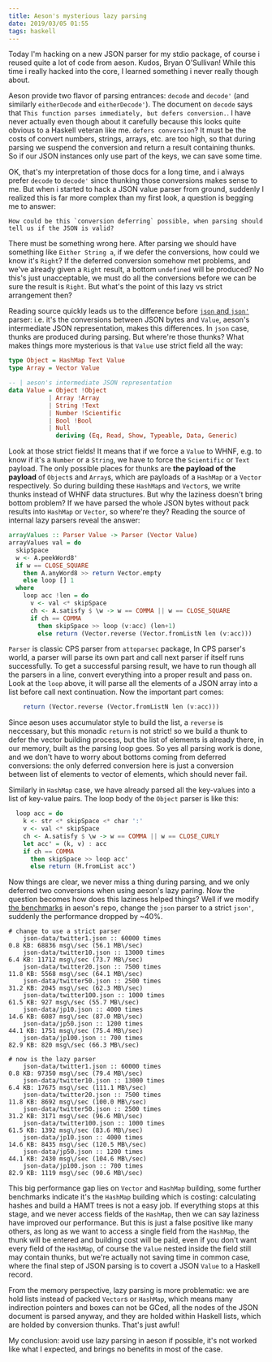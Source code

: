 ```yaml
---
title: Aeson's mysterious lazy parsing
date: 2019/03/05 01:55
tags: haskell
---
```


Today I'm hacking on a new JSON parser for my stdio package, of course i reused quite a lot of code from aeson. Kudos, Bryan O'Sullivan! While this time i really hacked into the core, I learned something i never really though about. 

Aeson provide two flavor of parsing entrances: `decode` and `decode'` (and similarly `eitherDecode` and `eitherDecode'`). The document on `decode` says that `This function parses immediately, but defers conversion.`. I have never actually even though about it carefully because this looks quite obvious to a Haskell veteran like me. `defers conversion`? It must be the costs of convert numbers, strings, arrays, etc. are too high, so that during parsing we suspend the conversion and return a result containing thunks. So if our JSON instances only use part of the keys, we can save some time.

OK, that's my interpretation of those docs for a long time, and i always prefer `decode` to `decode'` since thunking those conversions makes sense to me. But when i started to hack a JSON value parser from ground, suddenly I realized this is far more complex than my first look, a question is begging me to answer:

    How could be this `conversion deferring` possible, when parsing should tell us if the JSON is valid? 

There must be something wrong here. After parsing we should have something like `Either String a`, if we defer the conversions, how could we know it's `Right`? If the deferred conversion somehow met problems, and we've already given a `Right` result, a bottom `undefined` will be produced? No this's just unacceptable, we must do all the conversions before we can be sure the result is `Right`. But what's the point of this lazy vs strict arrangement then?

Reading source quickly leads us to the difference before [`json` and `json'`](https://github.com/bos/aeson/blob/master/Data/Aeson/Parser/Internal.hs#L78) parser: i.e. it's the conversions between JSON bytes and `Value`, aeson's intermediate JSON representation, makes this differences. In `json` case,  thunks are produced during parsing. But where're those thunks? What makes things more mysterious is that `Value` use strict field all the way:

```haskell
type Object = HashMap Text Value
type Array = Vector Value

-- | aeson's intermediate JSON representation
data Value = Object !Object
           | Array !Array
           | String !Text
           | Number !Scientific
           | Bool !Bool
           | Null
             deriving (Eq, Read, Show, Typeable, Data, Generic)
```

Look at those strict fields! It means that if we force a `Value` to WHNF, e.g. to know if it's a `Number` or a `String`, we have to force the `Scientific` or `Text` payload. The only possible places for thunks are **the payload of the payload** of `Object`s and `Array`s, which are payloads of a `HashMap` or a `Vector` respectively. So during building these `HashMap`s and `Vector`s, we write thunks instead of WHNF data structures. But why the laziness doesn't bring bottom problem? If we have parsed the whole JSON bytes without pack results into `HashMap` or `Vector`, so where're they? Reading the source of internal lazy parsers reveal the answer:

```haskell
arrayValues :: Parser Value -> Parser (Vector Value)
arrayValues val = do
  skipSpace
  w <- A.peekWord8'
  if w == CLOSE_SQUARE
    then A.anyWord8 >> return Vector.empty
    else loop [] 1
  where
    loop acc !len = do
      v <- val <* skipSpace
      ch <- A.satisfy $ \w -> w == COMMA || w == CLOSE_SQUARE
      if ch == COMMA
        then skipSpace >> loop (v:acc) (len+1)
        else return (Vector.reverse (Vector.fromListN len (v:acc)))
```

`Parser` is classic CPS parser from `attoparsec` package, In CPS parser's world, a parser will parse its own part and call next parser if itself runs successfully. To get a successful parsing result, we have to run though all the parsers in a line, convert everything into a proper result and pass on. Look at the `loop` above, it will parse all the elements of a JSON array into a list before call next continuation. Now the important part comes:

```haskell
    return (Vector.reverse (Vector.fromListN len (v:acc)))
```

Since aeson uses accumulator style to build the list, a `reverse` is neccessary, but this monadic `return` is not strict! so we build a thunk to defer the vector building process, but the list of elements is already there, in our memory, built as the parsing loop goes. So yes all parsing work is done, and we don't have to worry about bottoms coming from deferred conversions: the only deferred conversion here is just a conversion between list of elements to vector of elements, which should never fail.

Similarly in `HashMap` case, we have already parsed all the key-values into a list of key-value pairs. The loop body of the `Object` parser is like this:

```haskell
  loop acc = do
    k <- str <* skipSpace <* char ':'
    v <- val <* skipSpace
    ch <- A.satisfy $ \w -> w == COMMA || w == CLOSE_CURLY
    let acc' = (k, v) : acc
    if ch == COMMA
      then skipSpace >> loop acc'
      else return (H.fromList acc')
```

Now things are clear, we never miss a thing during parsing, and we only deferred two conversions when using aeson's lazy paring. Now the question becomes how does this laziness helped things? Well if we modify [the benchmarks](https://github.com/bos/aeson/blob/master/benchmarks/AesonParse.hs#L30) in aeson's repo, change the `json` parser to a strict `json'`, suddenly the performance dropped by ~40%.

```
# change to use a strict parser
    json-data/twitter1.json :: 60000 times
0.8 KB: 68836 msg\/sec (56.1 MB\/sec)
    json-data/twitter10.json :: 13000 times
6.4 KB: 11712 msg\/sec (73.7 MB\/sec)
    json-data/twitter20.json :: 7500 times
11.8 KB: 5568 msg\/sec (64.1 MB\/sec)
    json-data/twitter50.json :: 2500 times
31.2 KB: 2045 msg\/sec (62.3 MB\/sec)
    json-data/twitter100.json :: 1000 times
61.5 KB: 927 msg\/sec (55.7 MB\/sec)
    json-data/jp10.json :: 4000 times
14.6 KB: 6087 msg\/sec (87.0 MB\/sec)
    json-data/jp50.json :: 1200 times
44.1 KB: 1751 msg\/sec (75.4 MB\/sec)
    json-data/jp100.json :: 700 times
82.9 KB: 820 msg\/sec (66.3 MB\/sec)

# now is the lazy parser
    json-data/twitter1.json :: 60000 times
0.8 KB: 97350 msg\/sec (79.4 MB\/sec)
    json-data/twitter10.json :: 13000 times
6.4 KB: 17675 msg\/sec (111.1 MB\/sec)
    json-data/twitter20.json :: 7500 times
11.8 KB: 8692 msg\/sec (100.0 MB\/sec)
    json-data/twitter50.json :: 2500 times
31.2 KB: 3171 msg\/sec (96.6 MB\/sec)
    json-data/twitter100.json :: 1000 times
61.5 KB: 1392 msg\/sec (83.6 MB\/sec)
    json-data/jp10.json :: 4000 times
14.6 KB: 8435 msg\/sec (120.5 MB\/sec)
    json-data/jp50.json :: 1200 times
44.1 KB: 2430 msg\/sec (104.6 MB\/sec)
    json-data/jp100.json :: 700 times
82.9 KB: 1119 msg\/sec (90.6 MB\/sec)
```

This big performance gap lies on `Vector` and `HashMap` building, some further benchmarks indicate it's the `HashMap` building which is costing: calculating hashes and build a HAMT trees is not a easy job. If everything stops at this stage, and we never access fields of the `HashMap`, then we can say laziness have improved our performance. But this is just a false positive like many others, as long as we want to access a single field from the `HashMap`, the thunk will be entered and building cost will be paid, even if you don't want every field of the `HashMap`, of course the `Value` nested inside the field still may contain thunks, but we're actually not saving time in common case, where the final step of JSON parsing is to covert a JSON `Value` to a Haskell record. 

From the memory perspective, lazy parsing is more problematic: we are hold lists instead of packed `Vector`s or `HashMap`, which means many indirection pointers and boxes can not be GCed, all the nodes of the JSON document is parsed anyway, and they are holded within Haskell lists, which are holded by conversion thunks. That's just awful!

My conclusion: avoid use lazy parsing in aeson if possible, it's not worked like what I expected, and brings no benefits in most of the case.
